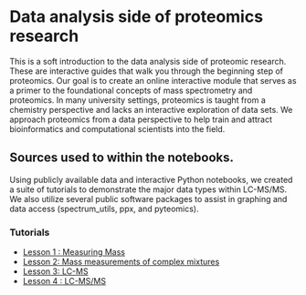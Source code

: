 # Data analysis side of proteomics research

This is a soft introduction to the data analysis side of proteomic research. These are interactive guides that walk you through the beginning step of proteomics. Our goal is to create an online interactive module that serves as a primer to the foundational concepts of mass spectrometry and proteomics. In many university settings, proteomics is taught from a chemistry perspective and lacks an interactive exploration of data sets. We approach proteomics from a data perspective to help train and attract bioinformatics and computational scientists into the field.

## Sources used to within the notebooks.

Using publicly available data and interactive Python notebooks, we created a suite of tutorials to demonstrate the major data types within LC-MS/MS. We also utilize several public software packages to assist in graphing and data access (spectrum_utils, ppx, and pyteomics). 

### Tutorials
- [Lesson 1 : Measuring Mass](https://colab.research.google.com/drive/1ddDCRrI3jErP-2xPB2yiKt6pj1dmkvbu)
- [Lesson 2: Mass measurements of complex mixtures](https://colab.research.google.com/drive/1kgfcYbPHUdMcxbJ18Ija8hkqseHnC_e-#scrollTo=3EnmR-eZyYUT)
- [Lesson 3: LC-MS ](https://paynelab.github.io/cptac/tutorial03_joining_dataframes.html)
- [Lesson 4 : LC-MS/MS](https://colab.research.google.com/drive/1FWL1hU60NF7oCR8SZJ7SVOwViW7XW3te#scrollTo=DeBOEU2ngD5a)

